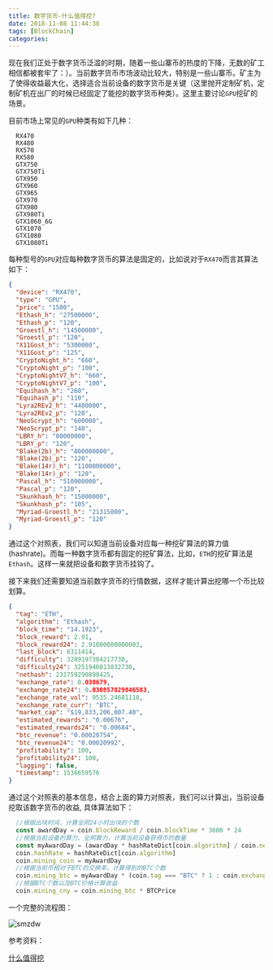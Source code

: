 ```yaml
---
title: 数字货币-什么值得挖?
date: 2018-11-08 11:44:38
tags: [BlockChain]
categories:
---
```


现在我们正处于数字货币泛滥的时期，随着一些山寨币的热度的下降，无数的矿工相信都被套牢了：）。当前数字货币市场波动比较大，特别是一些山寨币。矿主为了使得收益最大化，选择适合当前设备的数字货币是关键（这里抛开定制矿机，定制矿机在出厂的时候已经固定了能挖的数字货币种类）。这里主要讨论`GPU`挖矿的场景。

<!-- more -->

目前市场上常见的`GPU`种类有如下几种：

```shell
  RX470
  RX480
  RX570
  RX580
  GTX750
  GTX750Ti
  GTX950
  GTX960 
  GTX965 
  GTX970 
  GTX980
  GTX980Ti
  GTX1060_6G
  GTX1070
  GTX1080
  GTX1080Ti
```

每种型号的`GPU`对应每种数字货币的算法是固定的，比如说对于`RX470`而言其算法如下：

```json
{
  "device": "RX470",
  "type": "GPU",
  "price": "1500",
  "Ethash_h": "27500000",
  "Ethash_p": "120",
  "Groestl_h": "14500000",
  "Groestl_p": "120",
  "X11Gost_h": "5300000",
  "X11Gost_p": "125",
  "CryptoNight_h": "660",
  "CryptoNight_p": "100",
  "CryptoNightV7_h": "660",
  "CryptoNightV7_p": "100",
  "Equihash_h": "260",
  "Equihash_p": "110",
  "Lyra2REv2_h": "4400000",
  "Lyra2REv2_p": "120",
  "NeoScrypt_h": "600000",
  "NeoScrypt_p": "140",
  "LBRY_h": "80000000",
  "LBRY_p": "120",
  "Blake(2b)_h": "800000000",
  "Blake(2b)_p": "120",
  "Blake(14r)_h": "1100000000",
  "Blake(14r)_p": "120",
  "Pascal_h": "510000000",
  "Pascal_p": "120",
  "Skunkhash_h": "15000000",
  "Skunkhash_p": "105",
  "Myriad-Groestl_h": "21315000",
  "Myriad-Groestl_p": "120"
}
```

通过这个对照表，我们可以知道当前设备对应每一种挖矿算法的算力值(hashrate)。而每一种数字货币都有固定的挖矿算法，比如，`ETH`的挖矿算法是`Ethash`。这样一来就把设备和数字货币挂钩了。

接下来我们还需要知道当前数字货币的行情数据，这样才能计算出挖哪一个币比较划算。

```json
{
  "tag": "ETH",
  "algorithm": "Ethash",
  "block_time": "14.1923",
  "block_reward": 2.91,
  "block_reward24": 2.91000000000003,
  "last_block": 6311414,
  "difficulty": 3289197384217730,
  "difficulty24": 3251946013832730,
  "nethash": 231759290898425,
  "exchange_rate": 0.030679,
  "exchange_rate24": 0.030857829846583,
  "exchange_rate_vol": 9535.24681118,
  "exchange_rate_curr": "BTC",
  "market_cap": "$19,833,206,007.40",
  "estimated_rewards": "0.00676",
  "estimated_rewards24": "0.00684",
  "btc_revenue": "0.00020754",
  "btc_revenue24": "0.00020992",
  "profitability": 100,
  "profitability24": 100,
  "lagging": false,
  "timestamp": 1536659576
}
```

通过这个对照表的基本信息，结合上面的算力对照表，我们可以计算出，当前设备挖取该数字货币的收益, 具体算法如下：

```javascript
  //根据出块时间，计算全网24小时出块的个数
  const awardDay = coin.blockReward / coin.blockTime * 3600 * 24
  //根据当前设备的算力、全网算力，计算当前设备获得币的数量
  const myAwardDay = (awardDay * hashRateDict[coin.algorithm] / coin.nethash) || 0
  coin.hashRate = hashRateDict[coin.algorithm]
  coin.mining_coin = myAwardDay
  //根据当前币相对于BTC的交换率，计算得到的BTC个数
  coin.mining_btc = myAwardDay * (coin.tag === "BTC" ? 1 : coin.exchangeRate24)
  //根据BTC个数以及BTC价格计算收益
  coin.mining_cny = coin.mining_btc * BTCPrice
```

一个完整的流程图：

![smzdw](/images/smzdw.png)

参考资料：

[什么值得挖](https://www.smzdw.org)